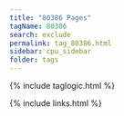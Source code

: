 ```yaml
---
title: "80386 Pages"
tagName: 80386
search: exclude
permalink: tag_80386.html
sidebar: cpu_sidebar
folder: tags
---
```

{% include taglogic.html %}

{% include links.html %}
